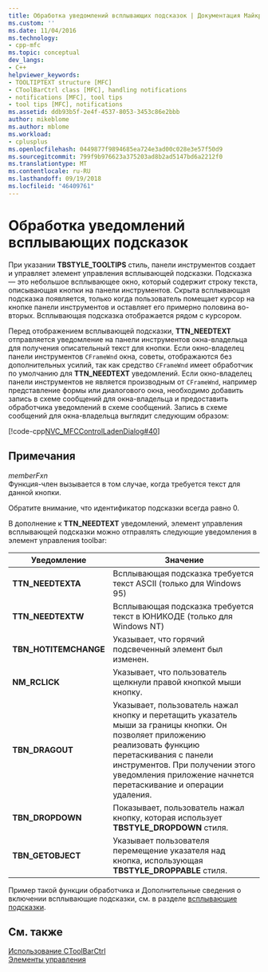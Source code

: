 ```yaml
---
title: Обработка уведомлений всплывающих подсказок | Документация Майкрософт
ms.custom: ''
ms.date: 11/04/2016
ms.technology:
- cpp-mfc
ms.topic: conceptual
dev_langs:
- C++
helpviewer_keywords:
- TOOLTIPTEXT structure [MFC]
- CToolBarCtrl class [MFC], handling notifications
- notifications [MFC], tool tips
- tool tips [MFC], notifications
ms.assetid: ddb93b5f-2e4f-4537-8053-3453c86e2bbb
author: mikeblome
ms.author: mblome
ms.workload:
- cplusplus
ms.openlocfilehash: 0449877f9894685ea724e3ad00c028e3e57f50d9
ms.sourcegitcommit: 799f9b976623a375203ad8b2ad5147bd6a2212f0
ms.translationtype: MT
ms.contentlocale: ru-RU
ms.lasthandoff: 09/19/2018
ms.locfileid: "46409761"
---
```

# <a name="handling-tool-tip-notifications"></a>Обработка уведомлений всплывающих подсказок

При указании **TBSTYLE_TOOLTIPS** стиль, панели инструментов создает и управляет элемент управления всплывающей подсказки. Подсказка — это небольшое всплывающее окно, который содержит строку текста, описывающая кнопки на панели инструментов. Скрыта всплывающая подсказка появляется, только когда пользователь помещает курсор на кнопке панели инструментов и оставляет его примерно половина во-вторых. Всплывающая подсказка отображается рядом с курсором.

Перед отображением всплывающей подсказки, **TTN_NEEDTEXT** отправляется уведомление на панели инструментов окна-владельца для получения описательный текст для кнопки. Если окно-владелец панели инструментов `CFrameWnd` окна, советы, отображаются без дополнительных усилий, так как средство `CFrameWnd` имеет обработчик по умолчанию для **TTN_NEEDTEXT** уведомлений. Если окно-владелец панели инструментов не является производным от `CFrameWnd`, например представление формы или диалогового окна, необходимо добавить запись в схеме сообщений для окна-владельца и предоставить обработчика уведомлений в схеме сообщений. Запись в схеме сообщений для окна-владельца выглядит следующим образом:

[!code-cpp[NVC_MFCControlLadenDialog#40](../mfc/codesnippet/cpp/handling-tool-tip-notifications_1.cpp)]

## <a name="remarks"></a>Примечания

*memberFxn*<br/>
Функция-член вызывается в том случае, когда требуется текст для данной кнопки.

Обратите внимание, что идентификатор подсказки всегда равно 0.

В дополнение к **TTN_NEEDTEXT** уведомлений, элемент управления всплывающей подсказки можно отправлять следующие уведомления в элемент управления toolbar:

|Уведомление|Значение|
|------------------|-------------|
|**TTN_NEEDTEXTA**|Всплывающая подсказка требуется текст ASCII (только для Windows 95)|
|**TTN_NEEDTEXTW**|Всплывающая подсказка требуется текст в ЮНИКОДЕ (только для Windows NT)|
|**TBN_HOTITEMCHANGE**|Указывает, что горячий подсвеченный элемент был изменен.|
|**NM_RCLICK**|Указывает, что пользователь щелкнули правой кнопкой мыши кнопку.|
|**TBN_DRAGOUT**|Указывает, пользователь нажал кнопку и перетащить указатель мыши за границы кнопки. Он позволяет приложению реализовать функцию перетаскивания с панели инструментов. При получении этого уведомления приложение начнется перетаскивание и операции удаления.|
|**TBN_DROPDOWN**|Показывает, пользователь нажал кнопку, которая использует **TBSTYLE_DROPDOWN** стиля.|
|**TBN_GETOBJECT**|Указывает пользователя перемещение указателя над кнопка, использующая **TBSTYLE_DROPPABLE** стиля.|

Пример такой функции обработчика и Дополнительные сведения о включении всплывающие подсказки, см. в разделе [всплывающие подсказки](../mfc/tool-tips-in-windows-not-derived-from-cframewnd.md).

## <a name="see-also"></a>См. также

[Использование CToolBarCtrl](../mfc/using-ctoolbarctrl.md)<br/>
[Элементы управления](../mfc/controls-mfc.md)

